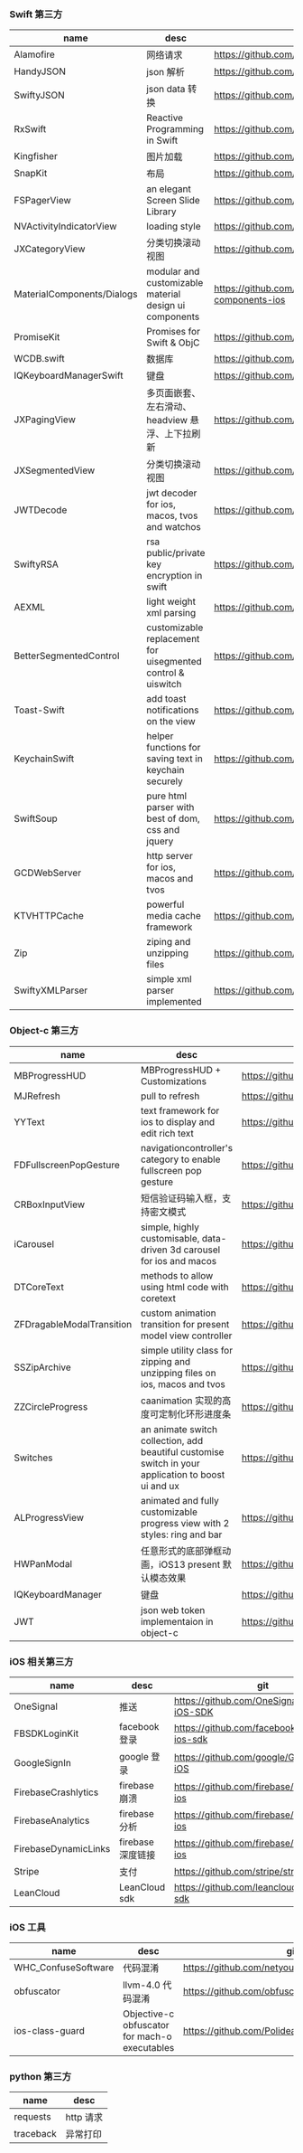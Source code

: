 ### Swift 第三方

| name                       | desc                                                        | git                                                            |
| -------------------------- | ----------------------------------------------------------- | -------------------------------------------------------------- |
| Alamofire                  | 网络请求                                                    | https://github.com/Alamofire/Alamofire                         |
| HandyJSON                  | json 解析                                                   | https://github.com/alibaba/HandyJSON                           |
| SwiftyJSON                 | json data 转换                                              | https://github.com/SwiftyJSON/SwiftyJSON                       |
| RxSwift                    | Reactive Programming in Swift                               | https://github.com/ReactiveX/RxSwift                           |
| Kingfisher                 | 图片加载                                                    | https://github.com/onevcat/Kingfisher                          |
| SnapKit                    | 布局                                                        | https://github.com/SnapKit/SnapKit                             |
| FSPagerView                | an elegant Screen Slide Library                             | https://github.com/WenchaoD/FSPagerView                        |
| NVActivityIndicatorView    | loading style                                               | https://github.com/ninjaprox/NVActivityIndicatorView           |
| JXCategoryView             | 分类切换滚动视图                                            | https://github.com/pujiaxin33/JXCategoryView                   |
| MaterialComponents/Dialogs | modular and customizable material design ui components      | https://github.com/material-components/material-components-ios |
| PromiseKit                 | Promises for Swift & ObjC                                   | https://github.com/mxcl/PromiseKit                             |
| WCDB.swift                 | 数据库                                                      | https://github.com/Tencent/wcdb                                |
| IQKeyboardManagerSwift     | 键盘                                                        | https://github.com/hackiftekhar/IQKeyboardManager              |
| JXPagingView               | 多页面嵌套、左右滑动、headview 悬浮、上下拉刷新             | https://github.com/pujiaxin33/JXPagingView                     |
| JXSegmentedView            | 分类切换滚动视图                                            | https://github.com/pujiaxin33/JXSegmentedView                  |
| JWTDecode                  | jwt decoder for ios, macos, tvos and watchos                | https://github.com/auth0/JWTDecode.swift                       |
| SwiftyRSA                  | rsa public/private key encryption in swift                  | https://github.com/TakeScoop/SwiftyRSA                         |
| AEXML                      | light weight xml parsing                                    | https://github.com/tadija/AEXML                                |
| BetterSegmentedControl     | customizable replacement for uisegmented control & uiswitch | https://github.com/gmarm/BetterSegmentedControl                |
| Toast-Swift                | add toast notifications on the view                         | https://github.com/scalessec/Toast-Swift                       |
| KeychainSwift              | helper functions for saving text in keychain securely       | https://github.com/evgenyneu/keychain-swift                    |
| SwiftSoup                  | pure html parser with best of dom, css and jquery           | https://github.com/scinfu/SwiftSoup                            |
| GCDWebServer               | http server for ios, macos and tvos                         | https://github.com/swisspol/GCDWebServer                       |
| KTVHTTPCache               | powerful media cache framework                              | https://github.com/ChangbaDevs/KTVHTTPCache                    |
| Zip                        | ziping and unzipping files                                  | https://github.com/marmelroy/Zip                               |
| SwiftyXMLParser            | simple xml parser implemented                               | https://github.com/yahoojapan/SwiftyXMLParser                  |

### Object-c 第三方

| name                      | desc                                                                                                | git                                                  |
| ------------------------- | --------------------------------------------------------------------------------------------------- | ---------------------------------------------------- |
| MBProgressHUD             | MBProgressHUD + Customizations                                                                      | https://github.com/jdg/MBProgressHUD                 |
| MJRefresh                 | pull to refresh                                                                                     | https://github.com/CoderMJLee/MJRefresh              |
| YYText                    | text framework for ios to display and edit rich text                                                | https://github.com/ibireme/YYText                    |
| FDFullscreenPopGesture    | navigationcontroller's category to enable fullscreen pop gesture                                    | https://github.com/forkingdog/FDFullscreenPopGesture |
| CRBoxInputView            | 短信验证码输入框，支持密文模式                                                                      | https://github.com/CRAnimation/CRBoxInputView        |
| iCarousel                 | simple, highly customisable, data-driven 3d carousel for ios and macos                              | https://github.com/nicklockwood/iCarousel            |
| DTCoreText                | methods to allow using html code with coretext                                                      | https://github.com/Cocoanetics/DTCoreText            |
| ZFDragableModalTransition | custom animation transition for present model view controller                                       | https://github.com/zoonooz/ZFDragableModalTransition |
| SSZipArchive              | simple utility class for zipping and unzipping files on ios, macos and tvos                         | https://github.com/ZipArchive/ZipArchive             |
| ZZCircleProgress          | caanimation 实现的高度可定制化环形进度条                                                            | https://github.com/zhouxing5311/ZZCircleProgress     |
| Switches                  | an animate switch collection, add beautiful customise switch in your application to boost ui and ux | https://github.com/jwd-ali/Switch-Animations         |
| ALProgressView            | animated and fully customizable progress view with 2 styles: ring and bar                           | https://github.com/alxrguz/ALProgressView            |
| HWPanModal                | 任意形式的底部弹框动画，iOS13 present 默认模态效果                                                  | https://github.com/HeathWang/HWPanModal              |
| IQKeyboardManager         | 键盘                                                                                                | https://github.com/hackiftekhar/IQKeyboardManager    |
| JWT                       | json web token implementaion in object-c                                                            | https://github.com/yourkarma/JWT                     |

### iOS 相关第三方

| name                 | desc              | git                                            |
| -------------------- | ----------------- | ---------------------------------------------- |
| OneSignal            | 推送              | https://github.com/OneSignal/OneSignal-iOS-SDK |
| FBSDKLoginKit        | facebook 登录     | https://github.com/facebook/facebook-ios-sdk   |
| GoogleSignIn         | google 登录       | https://github.com/google/GoogleSignIn-iOS     |
| FirebaseCrashlytics  | firebase 崩溃     | https://github.com/firebase/quickstart-ios     |
| FirebaseAnalytics    | firebase 分析     | https://github.com/firebase/quickstart-ios     |
| FirebaseDynamicLinks | firebase 深度链接 | https://github.com/firebase/quickstart-ios     |
| Stripe               | 支付              | https://github.com/stripe/stripe-ios           |
| LeanCloud            | LeanCloud sdk     | https://github.com/leancloud/leancloud-sdk     |

### iOS 工具

| name                | desc                                          | git                                             |
| ------------------- | --------------------------------------------- | ----------------------------------------------- |
| WHC_ConfuseSoftware | 代码混淆                                      | https://github.com/netyouli/WHC_ConfuseSoftware |
| obfuscator          | llvm-4.0 代码混淆                             | https://github.com/obfuscator-llvm/obfuscator   |
| ios-class-guard     | Objective-c obfuscator for mach-o executables | https://github.com/Polidea/ios-class-guard      |

### python 第三方

| name      | desc      |
| --------- | --------- |
| requests  | http 请求 |
| traceback | 异常打印  |
